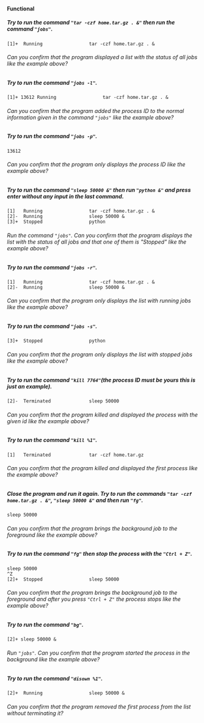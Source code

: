 #### Functional

##### Try to run the command `"tar -czf home.tar.gz . &"` then run the command `"jobs"`.

```
[1]+  Running                 tar -czf home.tar.gz . &
```

###### Can you confirm that the program displayed a list with the status of all jobs like the example above?

##### Try to run the command `"jobs -l"`.

```
[1]+ 13612 Running                 tar -czf home.tar.gz . &
```

###### Can you confirm that the program added the process ID to the normal information given in the command `"jobs"` like the example above?

##### Try to run the command `"jobs -p"`.

```
13612
```

###### Can you confirm that the program only displays the process ID like the example above?

##### Try to run the command `"sleep 50000 &"` then run `"python &"` and press enter without any input in the last command.

```
[1]   Running                 tar -czf home.tar.gz . &
[2]-  Running                 sleep 50000 &
[3]+  Stopped                 python
```

###### Run the command `"jobs"`. Can you confirm that the program displays the list with the status of all jobs and that one of them is "Stopped" like the example above?

##### Try to run the command `"jobs -r"`.

```
[1]   Running                 tar -czf home.tar.gz . &
[2]-  Running                 sleep 50000 &
```

###### Can you confirm that the program only displays the list with running jobs like the example above?

##### Try to run the command `"jobs -s"`.

```
[3]+  Stopped                 python
```

###### Can you confirm that the program only displays the list with stopped jobs like the example above?

##### Try to run the command `"kill 7764"`(the process ID must be yours this is just an example).

```
[2]-  Terminated              sleep 50000
```

###### Can you confirm that the program killed and displayed the process with the given id like the example above?

##### Try to run the command `"kill %1"`.

```
[1]   Terminated              tar -czf home.tar.gz
```

###### Can you confirm that the program killed and displayed the first process like the example above?

##### Close the program and run it again. Try to run the commands `"tar -czf home.tar.gz . &"`, `"sleep 50000 &"` and then run `"fg"`.

```
sleep 50000

```

###### Can you confirm that the program brings the background job to the foreground like the example above?

##### Try to run the command `"fg"` then stop the process with the `"Ctrl + Z"`.

```
sleep 50000
^Z
[2]+  Stopped                 sleep 50000
```

###### Can you confirm that the program brings the background job to the foreground and after you press `"Ctrl + Z"` the process stops like the example above?

##### Try to run the command `"bg"`.

```
[2]+ sleep 50000 &
```

###### Run `"jobs"`. Can you confirm that the program started the process in the background like the example above?

##### Try to run the command `"disown %1"`.

```
[2]+  Running                 sleep 50000 &
```

###### Can you confirm that the program removed the first process from the list without terminating it?
